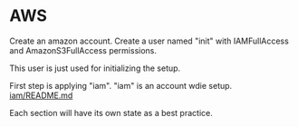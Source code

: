 
# AWS

Create an amazon account. Create a user named "init" with IAMFullAccess and AmazonS3FullAccess permissions.

This user is just used for initializing the setup.

First step is applying "iam". "iam" is an account wdie setup. [iam/README.md](https://github.com/kavehmz/terraform/blob/master/iam/README.md)

Each section will have its own state as a best practice.